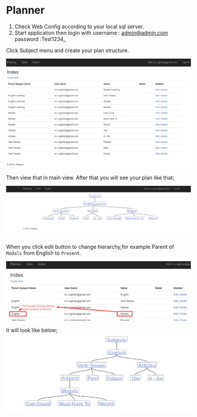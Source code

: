 # Planner

1. Check Web Config according to your local sql server.
2. Start application then login with username : admin@admin.com password :Test1234_

Click Subject menu and create your plan structure.

![Plan Manager](https://github.com/domainmurat/Planner/blob/7a7256606e82047d51519c93a5d1e46cc8a6f3f0/PlanManagerPage.PNG?raw=true)

Then view that in main view.
After that you will see your plan like that;

![Main View](https://github.com/domainmurat/Planner/blob/master/IndexPage.PNG?raw=true)

When you click edit button to change hierarchy,for example Parent of `Modals` from English to `Present`.

![Location Change](https://github.com/domainmurat/Planner/blob/master/Screenshot_1.png?raw=true)

It will look like below;
![Main View](https://github.com/domainmurat/Planner/blob/master/after.png?raw=true)

